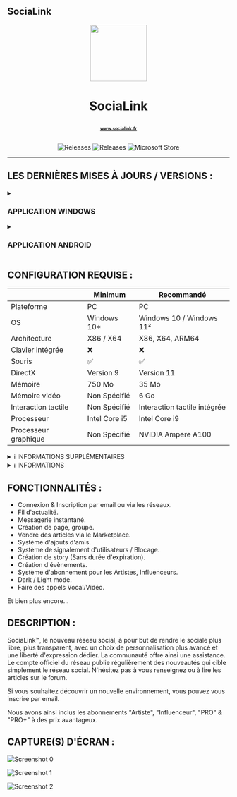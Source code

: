 ## SociaLink

<p align="center">
  <img width="128" align="center" src="https://www.socialink.fr/themes/wondertag/img/icon.png">
</p>
<h1 align="center">
  SociaLink
  <p align="center">
    <a href="https://www.socialink.fr/" style="font-size:10px; target="_blank">www.socialink.fr</a>
  </p>
</h1>
<p align="center">
  <a style="text-decoration:none" href="https://github.com/SIDL-C0R0RATI0N/SociaLink">
    <img src="https://img.shields.io/github/package-json/v/SIDL-C0R0RATI0N/SociaLink?label=VERSION&style=for-the-badge" alt="Releases" />
  </a>
  <a style="text-decoration:none" href="https://github.com/SIDL-C0R0RATI0N/SociaLinkN/releases">
    <img src="https://img.shields.io/github/v/release/SIDL-C0R0RATI0N/SociaLink?include_prereleases&sort=date&style=for-the-badge" alt="Releases" />
  </a>
  <a style="text-decoration:none" href="https://www.microsoft.com/store/apps/9PNKZ53P50WQ">
    <img src="https://img.shields.io/badge/Microsoft%20Store-blue?style=for-the-badge&logo=microsoft" alt="Microsoft Store" />
  </a>
</p>

***

## LES DERNIÈRES MISES À JOURS / VERSIONS :

<details><summary> <h3> APPLICATION WINDOWS</h3></summary>
  <p><br/>
  <img src="https://img.shields.io/badge/VERSION%20WINDOWS%2010%20/%20WINDOWS%2011-blue.svg?style=for-the-badge&logo=windows" alt="Platform" />
  
  | Status | Type | Sortie le | Mise à jour | Version | Nom de l'application | Nouveautés dans la version |
  |:-:|:-:|:-:|:-:|:-:|:-:|:-:|
  | 🟢 | <img src="https://img.shields.io/badge/UWP-orange.svg?style=for-the-badge" alt="Platform" /> | 11/12/2022 | 10/02/2023 | 2.1002.2023.0 | SociaLink | <!--<a href="https://github.com/SIDL-C0R0RATI0N/SociaLink/blob/main/CHANGELOG.md#version-2100120230--10-janvier-2023" target="_blank">Lire ici</a>--> No Changlog |
  | 🔴 | <img src="https://img.shields.io/badge/EXE-red.svg?style=for-the-badge" alt="Platform" /> | N/A | N/A | N/A | SociaLink™ For Messenger | N/A |
  
  <a href="https://github.com/SIDL-C0R0RATI0N/SociaLink/blob/main/RAPPORT/RAPPORT_V2.1002.2023.0.pdf" target="_blank">Résultats des tests</a>

  <details><summary>🔁 PROCHAINE MISES À JOURS</summary>
    <p>
    
   Version Windows 10/11 (APPX)
    
   | Status | Version | Date | Plateform | Nom de l'application |
   |:-:|:-:|:-:|:-:|:-:|
   | 🔴 | 2.1007.2023.0 | 10/07/2023 | <img src="https://img.shields.io/badge/UWP-orange.svg?style=for-the-badge" alt="Platform" /> | SociaLink |
   | 🔴 | 2.1008.2023.0 | 10/08/2023 | <img src="https://img.shields.io/badge/UWP-orange.svg?style=for-the-badge" alt="Platform" /> | SociaLink |
   | 🔴 | 2.1009.2023.0 | 10/09/2023 | <img src="https://img.shields.io/badge/UWP-orange.svg?style=for-the-badge" alt="Platform" /> | SociaLink |
   | 🔴 | 2.1010.2023.0 | 10/10/2023 | <img src="https://img.shields.io/badge/UWP-orange.svg?style=for-the-badge" alt="Platform" /> | SociaLink |
   | 🔴 | 2.1011.2023.0 | 10/11/2023 | <img src="https://img.shields.io/badge/UWP-orange.svg?style=for-the-badge" alt="Platform" /> | SociaLink |
   | 🔴 | 2.1012.2023.0 | 10/12/2023 | <img src="https://img.shields.io/badge/UWP-orange.svg?style=for-the-badge" alt="Platform" /> | SociaLink |
   | 🔴 | 3.2001.2024.0 | 20/01/2024 | <img src="https://img.shields.io/badge/UWP-orange.svg?style=for-the-badge" alt="Platform" /> | SociaLink |
   | 🔴 | 3.2002.2024.0 | 20/02/2024 | <img src="https://img.shields.io/badge/UWP-orange.svg?style=for-the-badge" alt="Platform" /> | SociaLink |
   | 🔴 | 3.2003.2024.0 | 20/03/2024 | <img src="https://img.shields.io/badge/UWP-orange.svg?style=for-the-badge" alt="Platform" /> | SociaLink |
   
   Version Windows 10/11 (.EXE)
   
   | Status | Version | Date | Plateform | Nom de l'application |
   |:-:|:-:|:-:|:-:|:-:|
   | 🟠 | 1.1012.2023.0 | 10/12/2023 | <img src="https://img.shields.io/badge/EXE-red.svg?style=for-the-badge" alt="Platform" /> | SociaLink™ For Messenger |
   | 🔴 | 2.1005.2024.0 | 10/05/2024 | <img src="https://img.shields.io/badge/EXE-red.svg?style=for-the-badge" alt="Platform" /> | SociaLink™ For Messenger |
   | 🔴 | 2.1009.2024.0 | 10/09/2024 | <img src="https://img.shields.io/badge/EXE-red.svg?style=for-the-badge" alt="Platform" /> | SociaLink™ For Messenger |
   | 🔴 | 3.2001.2025.0 | 20/01/2025 | <img src="https://img.shields.io/badge/EXE-red.svg?style=for-the-badge" alt="Platform" /> | SociaLink™ For Messenger |
   
  </p>
</details>

<details><summary>👨‍💻 TESTER LES PROCHAINES VERSIONS</summary>
  <p>

  | Status | Type de version | Version | Nom de l'application | Plateform | Inscription Bêta/Testeur |
  | ------ | --------------- | ------- | -------------------- | --------- | ------------------------ |
  | 🔴 | <img src="https://img.shields.io/badge/PREVIEW-orange.svg?style=for-the-badge" alt="PREVIEW" /> | 2.1002.2023.0 | SociaLink (Preview) | <img src="https://img.shields.io/badge/UWP-orange.svg?style=for-the-badge" alt="Platform" /> | <a target="_blank" href="mailto:developers@sidl-corporation.fr?subject=Demande%20pour%20tester%20la%20version%20PREVIEW%20de%20SociaLink&body=Bonjour%2C%0A%0AJe%20souhaiterais%20obtenir%20la%20version%20PREVIEW%20de%20l'application%20SociaLink%2C%20dont%20voici%20mes%20informations%20ci-dessous%20%3A%20%0A%0AEmail%20compte%20Microsoft%20%3A%20%0ALangue%20%3A%20%0APays%20%3A%20%0A%0AJ'ai%20ainsi%20conscience%20que%20mes%20informations%20ne%20seront%20en%20aucun%20cas%20publi%C3%A9%20sur%20le%20net%2C%20mes%20seulement%20pour%20obtenir%20la%20version%20PREVIEW%20de%20l'application.">S'INSCRIRE MAINTENANT</a> |

  > **Warning**
  > Sachez que si vous souhaitez tester la version _**PREVIEW**_, vous devez vous inscrire à partir d'un lien dédier car la version _**PREVIEW**_ n'est pas disponible    au publique.
  </p>
</details>
<details><summary>ℹ INFORMATIONS</summary>
  <p>
  🟢 = Disponible | 🟠 = En développement | 🔴 = Indisponible
  </p>
</details>
  </p>
</details>

<details><summary> <h3> APPLICATION ANDROID</h3></summary>
  <p><br/>
  <img src="https://img.shields.io/badge/VERSION%20ANDROID-white.svg?style=for-the-badge&logo=android" alt="Platform" />
  
  | Status | Type | Sortie le | Mise à jour | Version | Nom de l'application | Nouveautés dans la version |
  |:-:|:-:|:-:|:-:|:-:|:-:|:-:|
  | 🔴 | <img src="https://img.shields.io/badge/APK-green.svg?style=for-the-badge" alt="Platform" /> | N/A | N/A | N/A | SociaLink | N/A |

<details><summary>👨‍💻 TESTER LES PROCHAINES VERSIONS</summary>
<p>

| Status | Type de version | Version | Nom de l'application | Plateform | Inscription Bêta/Testeur |
| ------ | --------------- | ------- | -------------------- | --------- | ------------------------ |
| 🔴 | <img src="https://img.shields.io/badge/PREVIEW-orange.svg?style=for-the-badge" alt="PREVIEW" /> | 1.0.0.0 | SociaLink (Preview For Android) | <img src="https://img.shields.io/badge/ANDROID-green.svg?style=for-the-badge" alt="Platform" /> | <a target="_blank" href="mailto:developers@sidl-corporation.fr?subject=Demande%20pour%20tester%20la%20version%20PREVIEW%20de%20SociaLink&body=Bonjour%2C%0A%0AJe%20souhaiterais%20obtenir%20la%20version%20PREVIEW%20de%20l'application%20SociaLink%2C%20dont%20voici%20mes%20informations%20ci-dessous%20%3A%20%0A%0AEmail%20compte%20Microsoft%20%3A%20%0ALangue%20%3A%20%0APays%20%3A%20%0A%0AJ'ai%20ainsi%20conscience%20que%20mes%20informations%20ne%20seront%20en%20aucun%20cas%20publi%C3%A9%20sur%20le%20net%2C%20mes%20seulement%20pour%20obtenir%20la%20version%20PREVIEW%20de%20l'application.">S'INSCRIRE MAINTENANT</a> |

</p>
</details>
<details><summary>ℹ INFORMATIONS</summary>
  <p>
  🟢 = Disponible | 🟠 = En développement | 🔴 = Indisponible_
  </p>
</details>
</p>
</details>

## CONFIGURATION REQUISE :

  |            | Minimum | Recommandé |
  | ---------- | ------- | ---------- |
  | Plateforme | PC | PC |
  | OS | Windows 10* | Windows 10 / Windows 11² |
  | Architecture | X86 / X64 | X86, X64, ARM64 |
  | Clavier intégrée | ❌ | ❌ |
  | Souris | ✅ | ✅ |
  | DirectX | Version 9 | Version 11 |
  | Mémoire | 750 Mo | 35 Mo |
  | Mémoire vidéo | Non Spécifié | 6 Go |
  | Interaction tactile | Non Spécifié | Interaction tactile intégrée |
  | Processeur | Intel Core i5 | Intel Core i9 |
  | Processeur graphique | Non Spécifié | NVIDIA Ampere A100 |

                                                                                             
  <details><summary>ℹ INFORMATIONS SUPPLÉMENTAIRES</summary>
  <p>

  ## INFORMATIONS SUPPLÉMENTAIRES

  | Développé par | <a target="_blank" href="https://sidl-corporation.fr/">SIDL CORPORATION</a> |
  |:-:|:-:|
  | Publié par | <a target="_blank" href="https://apps.microsoft.com/store/search?publisher=SIDL%20CORPORATION">SIDL CORPORATION</a> |
  | Date de sortie | 11/12/2022 |
  | Mise à jour | 10/01/2023 |
  | Catégorie | Social |
  | Taille approximative | 1.26 Go |
  | Langues prises en charge | Anglais, Français, Allemand |
  | Version | 2.1001.2023.0 |

  </p>
  </details>
                                                                                             
  <details><summary>ℹ INFORMATIONS</summary>
  <p>

  > (* : Windows 10 version 18362.0 ou supérieure).<br/>
  > (² : L'application peut-être compatible sur Windows 11, mes jamais testé par le développeur). 

  </p>
  </details>

## FONCTIONNALITÉS :

- Connexion & Inscription par email ou via les réseaux.
- Fil d'actualité.
- Messagerie instantané.
- Création de page, groupe.
- Vendre des articles via le Marketplace.
- Système d'ajouts d'amis.
- Système de signalement d'utilisateurs / Blocage.
- Création de story (Sans durée d'expiration).
- Création d'évènements.
- Système d'abonnement pour les Artistes, Influenceurs.
- Dark / Light mode.
- Faire des appels Vocal/Vidéo.


Et bien plus encore...

## DESCRIPTION :

SociaLink™, le nouveau réseau social, à pour but de rendre le sociale plus libre, plus transparent, avec un choix de personnalisation plus avancé et une liberté d'expression dédier. La communauté offre ainsi une assistance. Le compte officiel du réseau publie régulièrement des nouveautés qui cible simplement le réseau social. N'hésitez pas à vous renseignez ou à lire les articles sur le forum.

Si vous souhaitez découvrir un nouvelle environnement, vous pouvez vous inscrire par email.

Nous avons ainsi inclus les abonnements "Artiste", "Influenceur", "PRO" & "PRO+" à des prix avantageux.

## CAPTURE(S) D'ÉCRAN :

  ![Screenshot 0](https://store-images.s-microsoft.com/image/apps.50760.14342329252450351.c0bf64a7-3904-478c-93b9-8d92e0791776.c31bae33-d747-4675-9a1d-c9b9b7ea366e)
  
  ![Screenshot 1](https://store-images.s-microsoft.com/image/apps.12481.14342329252450351.c0bf64a7-3904-478c-93b9-8d92e0791776.82f371ce-1bed-424b-b7c4-4c7d7e0e2dc2)
  
  ![Screenshot 2](https://store-images.s-microsoft.com/image/apps.18861.14342329252450351.c0bf64a7-3904-478c-93b9-8d92e0791776.fddb1315-ae99-444b-a927-21314c0c8147)
  
